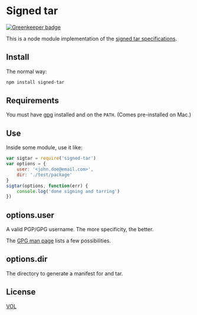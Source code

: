 # Signed tar

[![Greenkeeper badge](https://badges.greenkeeper.io/saibotsivad/signed-tar-npm.svg)](https://greenkeeper.io/)

This is a node module implementation of the
[signed tar specifications](https://github.com/sdmp/signed-tar).

## Install

The normal way:

```sh
npm install signed-tar
```

## Requirements

You must have [gpg](https://www.gnupg.org/) installed and on
the `PATH`. (Comes pre-installed on Mac.)

## Use

Inside some module, use it like:

```js
var sigtar = require('signed-tar')
var options = {
	user: '<john.doe@email.com>',
	dir: './test/package'
}
sigtar(options, function(err) {
	console.log('done signing and tarring')
})
```

## options.user

A valid PGP/GPG username. The more specificity, the better.

The [GPG man page](https://www.gnupg.org/documentation/manpage.en.html#sec-1-6)
lists a few possibilities.

## options.dir

The directory to generate a manifest for and tar.

## License

[VOL](http://veryopenlicense.com)
